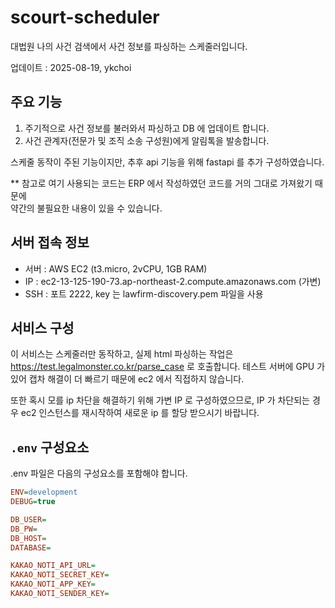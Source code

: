 # scourt-scheduler

대법원 나의 사건 검색에서 사건 정보를 파싱하는 스케줄러입니다.

업데이트 : 2025-08-19, ykchoi

## 주요 기능

1. 주기적으로 사건 정보를 불러와서 파싱하고 DB 에 업데이트 합니다.
2. 사건 관계자(전문가 및 조직 소송 구성원)에게 알림톡을 발송합니다.

스케줄 동작이 주된 기능이지만, 추후 api 기능을 위해 fastapi 를 추가 구성하였습니다.

\*\* 참고로 여기 사용되는 코드는 ERP 에서 작성하였던 코드를 거의 그대로 가져왔기 때문에  
약간의 불필요한 내용이 있을 수 있습니다.

## 서버 접속 정보

- 서버 : AWS EC2 (t3.micro, 2vCPU, 1GB RAM)
- IP : ec2-13-125-190-73.ap-northeast-2.compute.amazonaws.com (가변)
- SSH : 포트 2222, key 는 lawfirm-discovery.pem 파일을 사용

## 서비스 구성

이 서비스는 스케줄러만 동작하고, 실제 html 파싱하는 작업은 https://test.legalmonster.co.kr/parse_case 로 호출합니다.
테스트 서버에 GPU 가 있어 캡차 해결이 더 빠르기 때문에 ec2 에서 직접하지 않습니다.

또한 혹시 모를 ip 차단을 해결하기 위해 가변 IP 로 구성하였으므로,
IP 가 차단되는 경우 ec2 인스턴스를 재시작하여 새로운 ip 를 할당 받으시기 바랍니다.

## `.env` 구성요소

.env 파일은 다음의 구성요소를 포함해야 합니다.

```ini
ENV=development
DEBUG=true

DB_USER=
DB_PW=
DB_HOST=
DATABASE=

KAKAO_NOTI_API_URL=
KAKAO_NOTI_SECRET_KEY=
KAKAO_NOTI_APP_KEY=
KAKAO_NOTI_SENDER_KEY=
```
